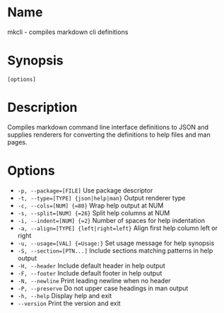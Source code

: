 # Name

mkcli - compiles markdown cli definitions

# Synopsis

```
[options]
```

# Description

Compiles markdown command line interface definitions to JSON and supplies renderers for converting the definitions to help files and man pages.

# Options

* `-p, --package=[FILE]` Use package descriptor
* `-t, --type=[TYPE] {json|help|man}` Output renderer type
* `-c, --cols=[NUM] {=80}` Wrap help output at NUM
* `-s, --split=[NUM] {=26}` Split help columns at NUM
* `-i, --indent=[NUM] {=2}` Number of spaces for help indentation
* `-a, --align=[TYPE] {left|right=left}` Align first help column left or right
* `-u, --usage=[VAL] {=Usage:}` Set usage message for help synopsis
* `-S, --section=[PTN...]` Include sections matching patterns in help output
* `-H, --header` Include default header in help output
* `-F, --footer` Include default footer in help output
* `-N, --newline` Print leading newline when no header
* `-P, --preserve` Do not upper case headings in man output
* `-h, --help` Display help and exit
* `--version` Print the version and exit

